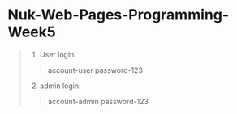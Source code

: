 # Nuk-Web-Pages-Programming-Week5
>1. User login:
>>account-user
>>password-123
>2. admin login:
>>account-admin
>>password-123
